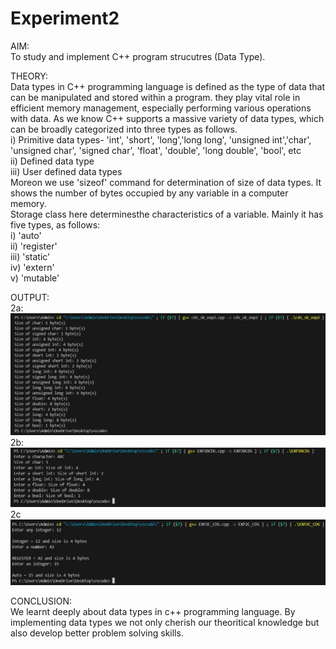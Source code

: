 # Experiment2

AIM: <br>
To study and implement C++ program strucutres (Data Type). <br>

THEORY: <br>
Data types in C++ programming language is defined as the type of data that can be manipulated and stored within a program. they play vital role in efficient memory management, especially performing various operations with data. As we know C++ supports a massive variety of data types, which can be broadly categorized into three types as follows. <br>
i) Primitive data types- 'int', 'short', 'long','long long', 'unsigned int','char', 'unsigned char', 'signed char', 'float', 'double', 'long double', 'bool', etc <br>
ii) Defined data type <br>
iii) User defined data types <br>
Moreon we use 'sizeof' command for determination of size of data types. It shows the number of bytes occupied by any variable in a computer memory.<br>
Storage class here determinesthe characteristics of a variable. Mainly it has five types, as follows: <br>
i) 'auto' <br>
ii) 'register' <br>
iii) 'static' <br>
iv) 'extern' <br>
v) 'mutable' <br>

OUTPUT: <br>
2a: <br>
![exp2a](https://github.com/sarakanyal03/CDS_Experiment2/blob/main/Screenshot%202024-07-30%20225618.png)
2b: <br>
![exp2B](https://github.com/sarakanyal03/CDS_Experiment2/blob/main/Screenshot%202024-07-31%20004303.png)
2c <br>
![exp2C](https://github.com/sarakanyal03/CDS_Experiment2/blob/main/Screenshot%202024-07-30%20225725.png)

CONCLUSION: <br>
We learnt deeply about data types in c++ programming language. By implementing data types we not only cherish our theoritical knowledge but also develop better problem solving skills.

